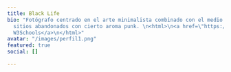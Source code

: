 ```yaml
---
title: Black Life
bio: "Fotógrafo centrado en el arte minimalista combinado con el medio rural y los
  sitios abandonados con cierto aroma punk. \n<html>\n<a href=\"https://www.w3schools.com\">Visit
  W3Schools</a>\n</html>"
avatar: "/images/perfil1.png"
featured: true
social: []

---
```

